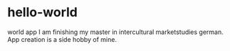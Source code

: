 # hello-world
world app
I am finishing my master in intercultural marketstudies german. App creation is a side hobby of mine.

